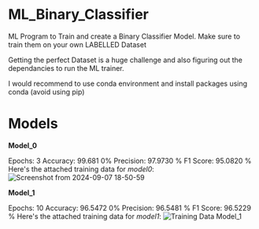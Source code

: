 # ML_Binary_Classifier
ML Program to Train and create a Binary Classifier Model. Make sure to train them on your own LABELLED Dataset

Getting the perfect Dataset is a huge challenge and also figuring out the dependancies to run the ML trainer.

I would recommend to use conda environment and install packages using conda (avoid using pip)


# Models
**Model_0**

Epochs: 3
Accuracy: 99.681 0%
Precision: 97.9730 %
F1 Score: 95.0820 %
Here's the attached training data for *model0*:
![Screenshot from 2024-09-07 18-50-59](https://github.com/user-attachments/assets/7fd816fe-e5c8-49ff-a22d-88984c1717d9)


**Model_1**

Epochs: 10
Accuracy: 96.5472 0%
Precision: 96.5481 %
F1 Score: 96.5229 %
Here's the attached training data for *model1*:
![Training Data Model_1](https://github.com/user-attachments/assets/8ddc9a14-26ae-4f9e-bc1b-2467868dd31f)

